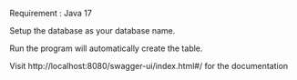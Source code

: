 Requirement :
Java 17

Setup the database as your database name.

Run the program will automatically create the table.

Visit http://localhost:8080/swagger-ui/index.html#/ for the documentation
